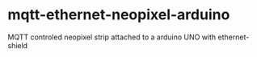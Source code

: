 # mqtt-ethernet-neopixel-arduino
MQTT controled neopixel strip attached to a arduino UNO with ethernet-shield
